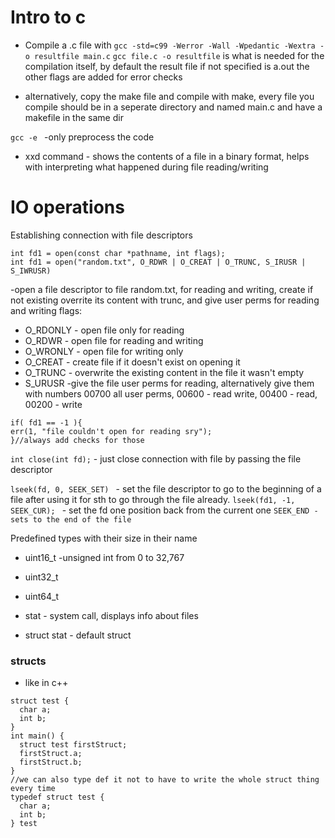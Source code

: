 # Intro to c #


- Compile a .c file with
``` gcc -std=c99 -Werror -Wall -Wpedantic -Wextra -o resultfile main.c ```
``` gcc file.c -o resultfile ``` is what is needed for the compilation itself, by default the result file if not specified is a.out
the other flags are added for error checks

- alternatively, copy the make file and compile with make, every file you compile should be in a seperate directory and named main.c and have a makefile in the same dir

```gcc -e ``` -only preprocess the code

- xxd command - shows the contents of a file in a binary format, helps with interpreting what happened during file reading/writing

# IO operations #

Establishing connection with file descriptors
```
int fd1 = open(const char *pathname, int flags);
int fd1 = open("random.txt", O_RDWR | O_CREAT | O_TRUNC, S_IRUSR | S_IWRUSR)
```
-open a file descriptor to file random.txt, for reading and writing, create if not existing overrite its content with trunc, and give user perms for reading and writing
flags:
- O_RDONLY - open file only for reading
- O_RDWR - open file for reading and writing
- O_WRONLY - open file for writing only
- O_CREAT - create file if it doesn't exist on opening it
- O_TRUNC - overwrite the existing content in the file it wasn't empty
- S_URUSR -give the file user perms for reading, alternatively give them with numbers 00700 all user perms, 00600 - read write, 00400 - read, 00200 - write
```
if( fd1 == -1 ){
err(1, "file couldn't open for reading sry");
}//always add checks for those
```

```int close(int fd);``` - just close connection with file by passing the file descriptor 

```lseek(fd, 0, SEEK_SET) ``` - set the file descriptor to go to the beginning of a file after using it for sth to go through the file already.
```lseek(fd1, -1, SEEK_CUR); ``` - set the fd one position back from the current one
```SEEK_END - sets to the end of the file```

Predefined types with their size in their name
- uint16_t -unsigned int from 0 to 32,767
- uint32_t
- uint64_t

- stat - system call, displays info about files
- struct stat - default struct 

### structs ### 
- like in c++
```
struct test {
  char a;
  int b;
}
int main() {
  struct test firstStruct;
  firstStruct.a;
  firstStruct.b;
}
//we can also type def it not to have to write the whole struct thing every time
typedef struct test {
  char a;
  int b;
} test
```

